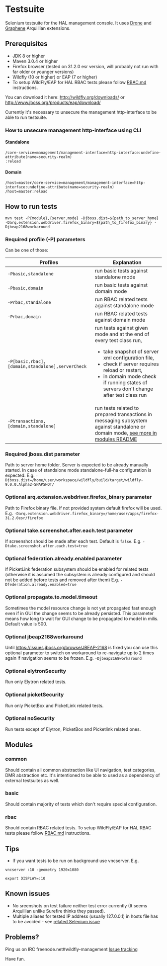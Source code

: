 # Testsuite
Selenium testsuite for the HAL management console. It uses [Drone](https://docs.jboss.org/author/display/ARQ/Drone) 
and [Graphene](https://docs.jboss.org/author/display/ARQGRA2/Home) Arquillian extensions.

## Prerequisites

* JDK 8 or higher
* Maven 3.0.4 or higher
* Firefox browser (tested on 31.2.0 esr version, will probably not run with far older or younger versions)
* Wildfly (10 or higher) or EAP (7 or higher)
* To setup WildFly/EAP for HAL RBAC tests please follow [RBAC.md](RBAC.md) instructions.

You can download it here:
<http://wildfly.org/downloads/> or <http://www.jboss.org/products/eap/download/>

Currently it's necessary to unsecure the management http-interface to be able to run testsuite.
### How to unsecure management http-interface using CLI

#### Standalone

```
/core-service=management/management-interface=http-interface:undefine-attribute(name=security-realm)
:reload
```

#### Domain

```
/host=master/core-service=management/management-interface=http-interface:undefine-attribute(name=security-realm)
/host=master:reload
```

## How to run tests

`mvn test -P{module},{server.mode} -Djboss.dist=${path_to_server_home} -Darq.extension.webdriver.firefox_binary=${path_to_firefox_binary}
 -Djbeap2168workaround`

### Required profile (-P) parameters

Can be one of those:

| Profiles                                         | Explanation                                                        |
|--------------------------------------------------|--------------------------------------------------------------------|
| `-Pbasic,standalone`                             | run basic tests against standalone mode                            |
| `-Pbasic,domain`                                 | run basic tests against domain mode                                |
| `-Prbac,standalone`                              | run RBAC related tests against standalone mode                     |
| `-Prbac,domain`                                  | run RBAC related tests against domain mode                         |
| `-P[basic,rbac],[domain,standalone],serverCheck` | run tests against given mode and at the end of every test class run, <ul><li>take snapshot of server xml configuration file,</li><li>check if server requires reload or restart,</li><li>in domain mode check if running states of servers don't change after test class run</li></ul>          |
| `-Ptransactions,[domain,standalone]`             | run tests related to prepared transactions in messaging subsystem against standalone or domain mode, [see more in modules README](transactions/README.md) |



### Required jboss.dist parameter

Path to server home folder. Server is expected to be already manually started. 
In case of standalone mode standalone-full-ha configuration is expected. 
E.g. `-Djboss.dist=/home/user/workspace/wildfly/build/target/wildfly-9.0.0.Alpha2-SNAPSHOT/`

### Optional arq.extension.webdriver.firefox_binary parameter

Path to Firefox binary file. If not provided system default firefox will be used.
E.g. `-Darq.extension.webdriver.firefox_binary=/home/user/apps/firefox-31.2.0esr/firefox`

### Optional take.screenshot.after.each.test parameter

If screenshot should be made after each test. Default is `false`.
E.g. `-Dtake.screenshot.after.each.test=true`

### Optional federation.already.enabled parameter

If PicketLink federation subsystem should be enabled  for related tests 
(otherwise it is assumed the subsystem is already configured and should not be added before tests and removed after them)
E.g. `-Dfederation.already.enabled=true`

### Optional propagate.to.model.timeout

Sometimes the model resource change is not yet propagated fast enough
even if in GUI the change seems to be already persisted.
This parameter means how long to wait for GUI change to be propagated to model in milis.
Default value is 500.

### Optional jbeap2168workaround

Until https://issues.jboss.org/browse/JBEAP-2168 is fixed you can use this optional parameter to switch on workaround
 to re-navigate up to 2 times again if navigation seems to be frozen.
E.g. `-Djbeap2168workaround`

### Optional elytronSecurity
Run only Elytron related tests.

### Optional picketSecurity
Run only PicketBox and PicketLink related tests.

### Optional noSecurity
Run tests except of Elytron, PicketBox and Picketlink related ones.

## Modules

### common

Should contain all common abstraction like UI navigation, test categories, DMR abstraction etc.
It's intentioned to be able to used as a dependency of external testsuites as well.

### basic

Should contain majority of tests which don't require special configuration.

### rbac

Should contain RBAC related tests. To setup WildFly/EAP for HAL RBAC tests please follow [RBAC.md](RBAC.md) instructions.

## Tips

* If you want tests to be run on background use vncserver. E.g. 

`vncserver :10 -geometry 1920x1080`

`export DISPLAY=:10`


## Known issues

* No sreenshots on test failure neither test error currently (It seems Arquillian unlike Surefire thinks they passed).
* Multiple aliases for tested IP address (usually 127.0.0.1) in hosts file has to be avoided - see [related Selenium issue](https://github.com/seleniumhq/selenium-google-code-issue-archive/issues/3280)

## Problems?

Ping us on IRC freenode.net#wildfly-management
[Issue tracking](https://issues.jboss.org/browse/HAL/)

Have fun.

